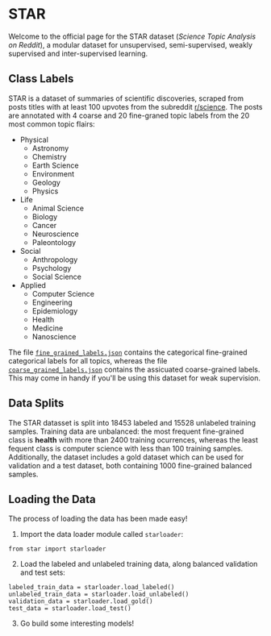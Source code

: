 # STAR
Welcome to the official page for the STAR dataset (_Science Topic Analysis on Reddit_), a modular dataset for unsupervised, semi-supervised, weakly supervised and inter-supervised learning.

## Class Labels
STAR is a dataset of summaries of scientific discoveries, scraped from posts titles with at least 100 upvotes from the subreddit [r/science](https://www.reddit.com/r/science/). The posts are annotated with 4 coarse and 20 fine-graned topic labels from the 20 most common topic flairs:

- Physical
  - Astronomy
  - Chemistry
  - Earth Science
  - Environment
  - Geology
  - Physics
- Life
  - Animal Science 
  - Biology
  - Cancer
  - Neuroscience
  - Paleontology
- Social 
  - Anthropology 
  - Psychology
  - Social Science
- Applied
  - Computer Science 
  - Engineering
  - Epidemiology
  - Health
  - Medicine
  - Nanoscience

The file [``fine_grained_labels.json``](https://github.com/safranchik/star/blob/main/star/config/fine_grained_labels.json) contains the categorical fine-grained categorical labels for all topics, whereas the file [``coarse_grained_labels.json``](https://github.com/safranchik/star/blob/main/star/config/coarse_grained_labels.json) contains the assicuated coarse-grained labels. This may come in handy if you'll be using this dataset for weak supervision.

## Data Splits
The STAR datasset is split into 18453 labeled and 15528 unlabeled training samples. Training data are unbalanced: the most frequent fine-grained class is __health__ with more than 2400 training ocurrences, whereas the least fequent class is computer science with less than 100 training samples. Additionally, the dataset includes a gold dataset which can be used for validation and a test dataset, both containing 1000 fine-grained balanced samples.

## Loading the Data
The process of loading the data has been made easy! 
1) Import the data loader module called ``starloader``:

``from star import starloader``

2) Load the labeled and unlabeled training data, along balanced validation and test sets:

``` 
labeled_train_data = starloader.load_labeled() 
unlabeled_train_data = starloader.load_unlabeled() 
validation_data = starloader.load_gold()
test_data = starloader.load_test()
```
3) Go build some interesting models!
